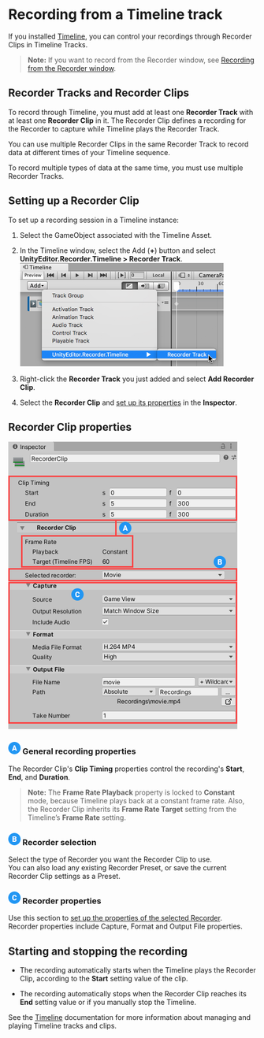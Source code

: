 # Recording from a Timeline track

If you installed [Timeline](https://docs.unity3d.com/Packages/com.unity.timeline@latest), you can control your recordings through Recorder Clips in Timeline Tracks.

> **Note:** If you want to record from the Recorder window, see [Recording from the Recorder window](RecordingRecorderWindow.md).

## Recorder Tracks and Recorder Clips

To record through Timeline, you must add at least one **Recorder Track** with at least one  **Recorder Clip** in it. The Recorder Clip defines a recording for the Recorder to capture while Timeline plays the Recorder Track.

You can use multiple Recorder Clips in the same Recorder Track to record data at different times of your Timeline sequence.

To record multiple types of data at the same time, you must use multiple Recorder Tracks.

## Setting up a Recorder Clip

To set up a recording session in a Timeline instance:

1. Select the GameObject associated with the Timeline Asset.

1. In the Timeline window, select the Add (**+**) button and select **UnityEditor.Recorder.Timeline > Recorder Track**.
   <br />![Adding a Recorder Track in Timeline.](Images/TimelineRecorderTrack.png)

1. Right-click the **Recorder Track** you just added and select **Add Recorder Clip**.

1. Select the **Recorder Clip** and [set up its properties](#recorder-clip-properties) in the **Inspector**.

## Recorder Clip properties

![](Images/RecorderClip.png)

### ![](Images/Label-A.png) General recording properties

The Recorder Clip's **Clip Timing** properties control the recording's **Start**, **End**, and **Duration**.

>**Note:** The **Frame Rate Playback** property is locked to **Constant** mode, because Timeline plays back at a constant frame rate. Also, the Recorder Clip inherits its **Frame Rate Target** setting from the Timeline’s **Frame Rate** setting.

### ![](Images/Label-B.png) Recorder selection

Select the type of Recorder you want the Recorder Clip to use.
<br />You can also load any existing Recorder Preset, or save the current Recorder Clip settings as a Preset.

### ![](Images/Label-C.png) Recorder properties

Use this section to [set up the properties of the selected Recorder](RecorderProperties.md).
<br />Recorder properties include Capture, Format and Output File properties.

## Starting and stopping the recording

- The recording automatically starts when the Timeline plays the Recorder Clip, according to the **Start** setting value of the clip.

- The recording automatically stops when the Recorder Clip reaches its **End** setting value or if you manually stop the Timeline.

See the [Timeline](https://docs.unity3d.com/Packages/com.unity.timeline@latest) documentation for more information about managing and playing Timeline tracks and clips.
